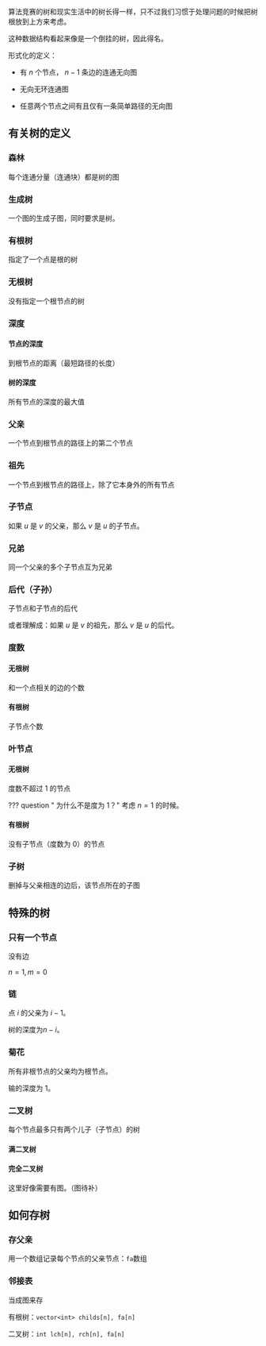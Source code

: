 算法竞赛的树和现实生活中的树长得一样，只不过我们习惯于处理问题的时候把树根放到上方来考虑。

这种数据结构看起来像是一个倒挂的树，因此得名。

形式化的定义：

- 有 $n$ 个节点， $n-1$ 条边的连通无向图

- 无向无环连通图

- 任意两个节点之间有且仅有一条简单路径的无向图

## 有关树的定义

### 森林

每个连通分量（连通块）都是树的图

### 生成树

一个图的生成子图，同时要求是树。

### 有根树

指定了一个点是根的树

### 无根树

没有指定一个根节点的树

### 深度

#### 节点的深度

到根节点的距离（最短路径的长度）

#### 树的深度

所有节点的深度的最大值

### 父亲

一个节点到根节点的路径上的第二个节点

### 祖先

一个节点到根节点的路径上，除了它本身外的所有节点

### 子节点

如果 $u$ 是 $v$ 的父亲，那么 $v$ 是 $u$ 的子节点。

### 兄弟

同一个父亲的多个子节点互为兄弟

### 后代（子孙）

子节点和子节点的后代

或者理解成：如果 $u$ 是 $v$ 的祖先，那么 $v$ 是 $u$ 的后代。

### 度数

#### 无根树

和一个点相关的边的个数

#### 有根树

子节点个数

### 叶节点

#### 无根树

度数不超过 $1$ 的节点

??? question " 为什么不是度为 $1$？"
    考虑 $n = 1$ 的时候。

#### 有根树

没有子节点（度数为 $0$）的节点

### 子树

删掉与父亲相连的边后，该节点所在的子图

## 特殊的树

### 只有一个节点

没有边

$n = 1, m = 0$

### 链

点 $i$ 的父亲为 $i - 1$。

树的深度为$n - i$。

### 菊花

所有非根节点的父亲均为根节点。

输的深度为 $1$。

### 二叉树

每个节点最多只有两个儿子（子节点）的树

#### 满二叉树

#### 完全二叉树

这里好像需要有图。（图待补）

## 如何存树

### 存父亲

用一个数组记录每个节点的父亲节点：`fa`数组

### 邻接表

当成图来存

有根树：`vector<int> childs[n], fa[n]`

二叉树：`int lch[n], rch[n], fa[n]`

